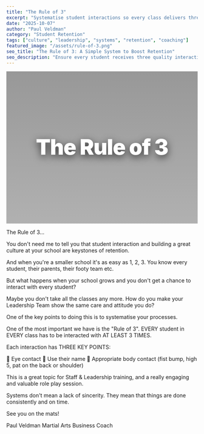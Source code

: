 ```yaml
---
title: "The Rule of 3"
excerpt: "Systematise student interactions so every class delivers three meaningful touchpoints per student."
date: "2025-10-07"
author: "Paul Veldman"
category: "Student Retention"
tags: ["culture", "leadership", "systems", "retention", "coaching"]
featured_image: "/assets/rule-of-3.png"
seo_title: "The Rule of 3: A Simple System to Boost Retention"
seo_description: "Ensure every student receives three quality interactions each class: eye contact, name, appropriate contact. Train it. Systematise it."
---
```


<div style="position: relative; width: 100%; height: 400px; background: linear-gradient(rgba(0,0,0,0.4), rgba(0,0,0,0.3)), url('/assets/rule-of-3.png') center/cover; border-radius: var(--radius-lg); display: flex; align-items: center; justify-content: center; margin-bottom: var(--space-8); box-shadow: var(--shadow-lg);">
  <h1 style="color: white; font-size: 3.5rem; font-weight: 900; text-align: center; text-shadow: 0 6px 20px rgba(0,0,0,0.7); line-height: 1.1; max-width: 900px; margin: 0; padding: var(--space-6); letter-spacing: -0.02em;">The Rule of 3</h1>
</div>

The Rule of 3...

You don't need me to tell you that student interaction and building a great culture at your school are keystones of retention.

And when you're a smaller school it's as easy as 1, 2, 3.
You know every student, their parents, their footy team etc.

But what happens when your school grows and you don't get a chance to interact with every student? 

Maybe you don't take all the classes any more. How do you make your Leadership Team show the same care and attitude you do?

One of the key points to doing this is to systematise your processes.

One of the most important we have is the "Rule of 3".
EVERY student in EVERY class has to be interacted with AT LEAST 3 TIMES.

Each interaction has THREE KEY POINTS:

👊 Eye contact
👊 Use their name
👊 Appropriate body contact (fist bump, high 5, pat on the back or shoulder)

This is a great topic for Staff & Leadership training, and a really engaging and valuable role play session.

Systems don't mean a lack of sincerity. They mean that things are done consistently and on time.

See you on the mats!

Paul Veldman
Martial Arts Business Coach


